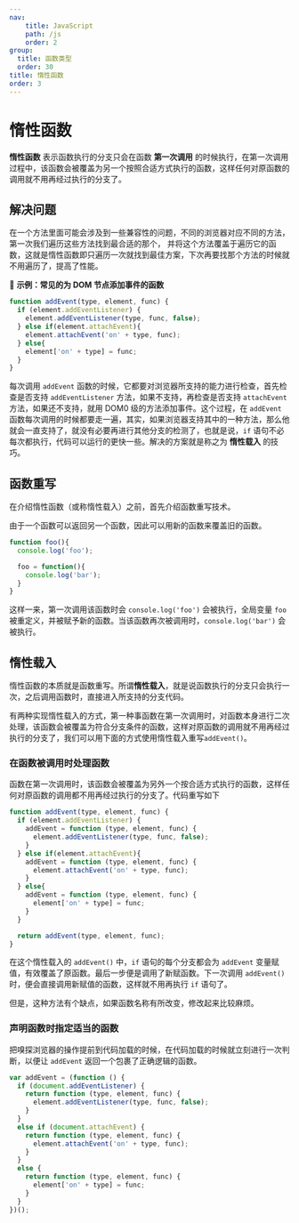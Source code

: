 ```yaml
---
nav:
    title: JavaScript
    path: /js
    order: 2
group:
  title: 函数类型
  order: 30
title: 惰性函数
order: 3
---
```


# 惰性函数

**惰性函数** 表示函数执行的分支只会在函数 **第一次调用** 的时候执行，在第一次调用过程中，该函数会被覆盖为另一个按照合适方式执行的函数，这样任何对原函数的调用就不用再经过执行的分支了。

## 解决问题

在一个方法里面可能会涉及到一些兼容性的问题，不同的浏览器对应不同的方法，第一次我们遍历这些方法找到最合适的那个， 并将这个方法覆盖于遍历它的函数，这就是惰性函数即只遍历一次就找到最佳方案，下次再要找那个方法的时候就不用遍历了，提高了性能。

🌰 **示例：常见的为 DOM 节点添加事件的函数**

```js
function addEvent(type, element, func) {
  if (element.addEventListener) {
    element.addEventListener(type, func, false);
  } else if(element.attachEvent){
    element.attachEvent('on' + type, func);
  } else{
    element['on' + type] = func;
  }
}
```

每次调用 `addEvent` 函数的时候，它都要对浏览器所支持的能力进行检查，首先检查是否支持 `addEventListener` 方法，如果不支持，再检查是否支持 `attachEvent` 方法，如果还不支持，就用 DOM0 级的方法添加事件。这个过程，在 `addEvent` 函数每次调用的时候都要走一遍，其实，如果浏览器支持其中的一种方法，那么他就会一直支持了，就没有必要再进行其他分支的检测了，也就是说，`if` 语句不必每次都执行，代码可以运行的更快一些。解决的方案就是称之为 **惰性载入** 的技巧。

## 函数重写

在介绍惰性函数（或称惰性载入）之前，首先介绍函数重写技术。

由于一个函数可以返回另一个函数，因此可以用新的函数来覆盖旧的函数。

```js
function foo(){
  console.log('foo');

  foo = function(){
    console.log('bar');
  }
}
```

这样一来，第一次调用该函数时会 `console.log('foo')` 会被执行，全局变量 `foo` 被重定义，并被赋予新的函数。当该函数再次被调用时，`console.log('bar')` 会被执行。

## 惰性载入

惰性函数的本质就是函数重写。所谓**惰性载入**，就是说函数执行的分支只会执行一次，之后调用函数时，直接进入所支持的分支代码。

有两种实现惰性载入的方式，第一种事函数在第一次调用时，对函数本身进行二次处理，该函数会被覆盖为符合分支条件的函数，这样对原函数的调用就不用再经过执行的分支了，我们可以用下面的方式使用惰性载入重写`addEvent()`。

### 在函数被调用时处理函数

函数在第一次调用时，该函数会被覆盖为另外一个按合适方式执行的函数，这样任何对原函数的调用都不用再经过执行的分支了。代码重写如下

```js
function addEvent(type, element, func) {
  if (element.addEventListener) {
    addEvent = function (type, element, func) {
      element.addEventListener(type, func, false);
    }
  } else if(element.attachEvent){
    addEvent = function (type, element, func) {
      element.attachEvent('on' + type, func);
    }
  } else{
    addEvent = function (type, element, func) {
      element['on' + type] = func;
    }
  }

  return addEvent(type, element, func);
}
```

在这个惰性载入的 `addEvent()` 中，`if` 语句的每个分支都会为 `addEvent` 变量赋值，有效覆盖了原函数。最后一步便是调用了新赋函数。下一次调用 `addEvent()` 时，便会直接调用新赋值的函数，这样就不用再执行 `if` 语句了。

但是，这种方法有个缺点，如果函数名称有所改变，修改起来比较麻烦。

### 声明函数时指定适当的函数

把嗅探浏览器的操作提前到代码加载的时候，在代码加载的时候就立刻进行一次判断，以便让 `addEvent` 返回一个包裹了正确逻辑的函数。

```js
var addEvent = (function () {
  if (document.addEventListener) {
    return function (type, element, func) {
      element.addEventListener(type, func, false);
    }
  }
  else if (document.attachEvent) {
    return function (type, element, func) {
      element.attachEvent('on' + type, func);
    }
  }
  else {
    return function (type, element, func) {
      element['on' + type] = func;
    }
  }
})();
```

